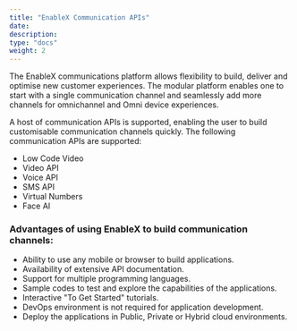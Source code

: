 ```yaml
---
title: "EnableX Communication APIs"
date: 
description:
type: "docs"
weight: 2
---
```

The EnableX communications platform allows flexibility to build, deliver and optimise new customer experiences. The modular platform enables one to start with a single communication channel and seamlessly add more channels for omnichannel and Omni device experiences.

A host of communication APIs is supported, enabling the user to build customisable communication channels quickly. The following communication APIs are supported: 

- Low Code Video
- Video API
- Voice API
- SMS API
- Virtual Numbers
- Face AI

### Advantages of using EnableX to build communication channels:

- Ability to use any mobile or browser to build applications.
- Availability of extensive API documentation.
- Support for multiple programming languages.
- Sample codes to test and explore the capabilities of the applications.
- Interactive "To Get Started" tutorials.
- DevOps environment is not required for application development.
- Deploy the applications in Public, Private or Hybrid cloud environments.


